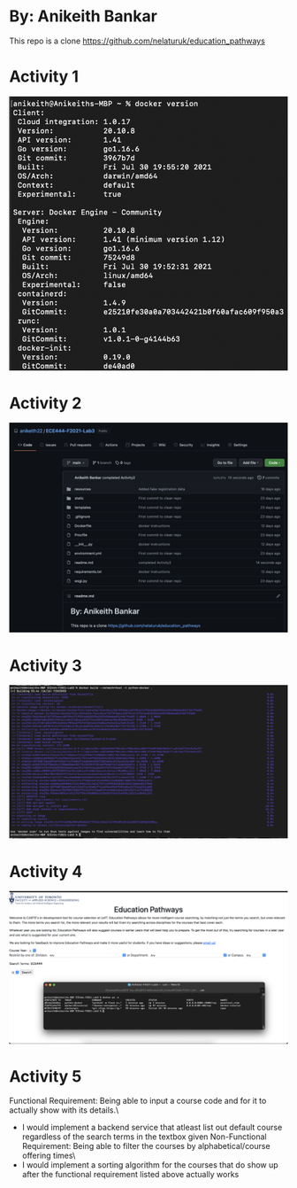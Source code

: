 
# By: Anikeith Bankar 

This repo is a clone https://github.com/nelaturuk/education_pathways

# Activity 1

![Activity1](screenshots/Lab3_Activity1.png)

# Activity 2

![Activity2](screenshots/Lab3_Activity2.png)

# Activity 3

![Activity3](screenshots/Lab3_Activity3.png)

# Activity 4

![Activity4](screenshots/Lab3_Activity4.png)

# Activity 5

Functional Requirement: Being able to input a course code and for it to actually show with its details.\
  - I would implement a backend service that atleast list out default course regardless of the search terms in the textbox given
Non-Functional Requirement: Being able to filter the courses by alphabetical/course offering times\
  - I would implement a sorting algorithm for the courses that do show up after the functional requirement listed above actually works

